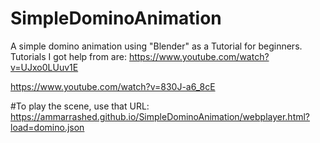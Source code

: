 # SimpleDominoAnimation
A simple domino animation using "Blender" as a Tutorial for beginners.
Tutorials I got help from are:
https://www.youtube.com/watch?v=UJxo0LUuv1E

https://www.youtube.com/watch?v=830J-a6_8cE

#To play the scene, use that URL:
https://ammarrashed.github.io/SimpleDominoAnimation/webplayer.html?load=domino.json
